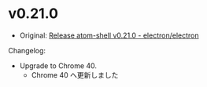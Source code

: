 # v0.21.0

* Original: [Release atom-shell v0.21.0 - electron/electron](https://github.com/electron/electron/releases/tag/v0.21.0)

Changelog:

* Upgrade to Chrome 40.
  * Chrome 40 へ更新しました
